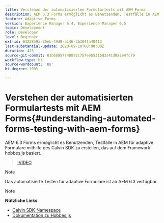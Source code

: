 ```yaml
---
title: Verstehen der automatisierten Formulartests mit AEM Forms
description: AEM 6.3 Forms ermöglicht es Benutzenden, Testfälle in AEM für adaptive Formulare mithilfe des Calvin SDK zu erstellen, das auf dem Framework hobbes.js basiert.
feature: Adaptive Forms
version: Experience Manager 6.4, Experience Manager 6.5
topic: Development
role: Developer
level: Beginner
exl-id: 6122859a-35eb-49d9-a146-3b304fa40413
last-substantial-update: 2020-09-10T00:00:00Z
duration: 425
source-git-commit: 03b68057748892c757e0b5315d3a41d0a2e4fc79
workflow-type: ht
source-wordcount: '88'
ht-degree: 100%

---
```


# Verstehen der automatisierten Formulartests mit AEM Forms{#understanding-automated-forms-testing-with-aem-forms}

AEM 6.3 Forms ermöglicht es Benutzenden, Testfälle in AEM für adaptive Formulare mithilfe des Calvin SDK zu erstellen, das auf dem Framework hobbes.js basiert.

>[!VIDEO](https://video.tv.adobe.com/v/40389?quality=12&learn=on&captions=ger)

>[!NOTE]
>
>Das automatisierte Testen für adaptive Formulare ist ab AEM 6.3 verfügbar.

>[!NOTE]
>
>**Nützliche Links**
>
>* [Calvin SDK-Namespace](https://helpx.adobe.com/de/aem-forms/6-3/calvin-sdk-javascript-api/calvin.html)
>* [Dokumentation zu Hobbes.js](https://experienceleague.adobe.com/docs/experience-manager-release-information/aem-release-updates/previous-updates/aem-previous-versions.html?lang=de)
